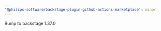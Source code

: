 ```yaml
---
'@philips-software/backstage-plugin-github-actions-marketplace': minor
---
```


Bump to backstage 1.37.0
